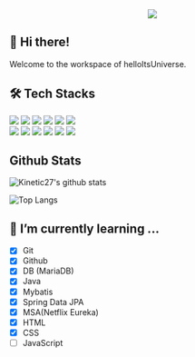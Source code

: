 <div align= "center">
    <img src="https://capsule-render.vercel.app/api?type=rect&color=595959&height=120&text=Universe's%20Universe&animation=&fontColor=ffffff&fontSize=50" />
    </div>

## 👋 Hi there!
Welcome to the workspace of helloItsUniverse.

## 🛠️ Tech Stacks
<div style="text-align: left;">
    <div style="margin: ; text-align: left;" "text-align: left;"> 
          <img src="https://img.shields.io/badge/Java-007396?style=for-the-badge&logo=Java&logoColor=white"/>
          <img src="https://img.shields.io/badge/Spring Boot-6DB33F?style=for-the-badge&logo=Spring Boot&logoColor=white"/>
          <img src="https://img.shields.io/badge/Spring Data JPA-6DB33F?style=for-the-badge&logo=Spring Data JPA&logoColor=white"/>
          <img src="https://img.shields.io/badge/Vue.js-4FC08D?style=for-the-badge&logo=Vue.js&logoColor=white"/>
          <img src="https://img.shields.io/badge/Javascript-F7DF1E?style=for-the-badge&logo=Javascript&logoColor=white"/>
          <img src="https://img.shields.io/badge/HTML5-E34F26?style=for-the-badge&logo=HTML5&logoColor=white"/>
          <br/>
          <img src="https://img.shields.io/badge/MariaDB-003545?style=for-the-badge&logo=MariaDB&logoColor=white"/>
          <img src="https://img.shields.io/badge/Python-3776AB?style=for-the-badge&logo=Python&logoColor=white"/>
          <img src="https://img.shields.io/badge/PyTorch-EE4C2C?style=for-the-badge&logo=PyTorch&logoColor=white"/>
          <img src="https://img.shields.io/badge/Matlab-0076a8?style=for-the-badge&logo=Matlab&logoColor=white"/>
          <img src="https://img.shields.io/badge/Git-F05032?style=for-the-badge&logo=Git&logoColor=white"/>
          <img src="https://img.shields.io/badge/Github-181717?style=for-the-badge&logo=Github&logoColor=white"/>
          </div>
    </div>

## Github Stats
![Kinetic27's github stats](https://github-readme-stats.vercel.app/api?username=helloItsUniverse&show_icons=true&theme=tokyonight)

![Top Langs](https://github-readme-stats.vercel.app/api/top-langs/?username=helloItsUniverse&layout=compact&theme=tokyonight)


## 🌱 I’m currently learning ...
- [x] Git
- [x] Github
- [x] DB (MariaDB)
- [x] Java
- [x] Mybatis
- [x] Spring Data JPA
- [x] MSA(Netflix Eureka)
- [x] HTML
- [x] CSS
- [ ] JavaScript

<!--
**helloItsUniverse/helloItsUniverse** is a ✨ _special_ ✨ repository because its `README.md` (this file) appears on your GitHub profile.

Here are some ideas to get you started:

- 🔭 I’m currently working on ...
- 🌱 I’m currently learning ...
- 👯 I’m looking to collaborate on ...
- 🤔 I’m looking for help with ...
- 💬 Ask me about ...
- 📫 How to reach me: ...
- 😄 Pronouns: ...
- ⚡ Fun fact: ...
-->
